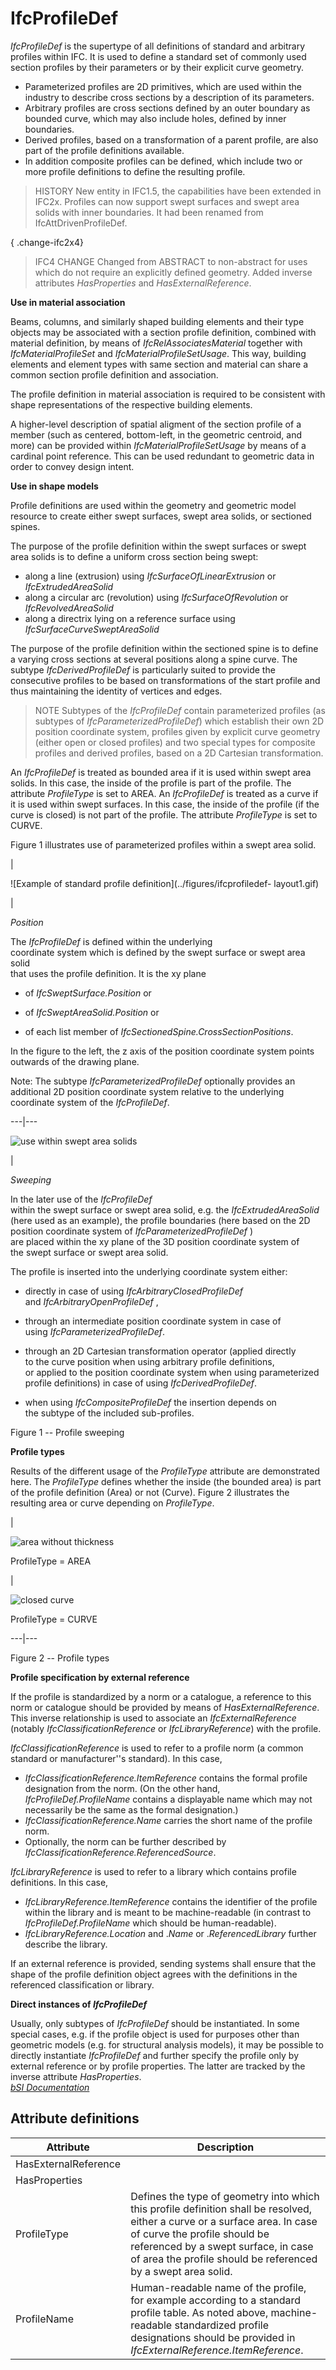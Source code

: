 IfcProfileDef
=============
_IfcProfileDef_ is the supertype of all definitions of standard and arbitrary
profiles within IFC. It is used to define a standard set of commonly used
section profiles by their parameters or by their explicit curve geometry.  
  
* Parameterized profiles are 2D primitives, which are used within the industry to describe cross sections by a description of its parameters.  
* Arbitrary profiles are cross sections defined by an outer boundary as bounded curve, which may also include holes, defined by inner boundaries.  
* Derived profiles, based on a transformation of a parent profile, are also part of the profile definitions available.  
* In addition composite profiles can be defined, which include two or more profile definitions to define the resulting profile.  
  
> HISTORY  New entity in IFC1.5, the capabilities have been extended in IFC2x.
> Profiles can now support swept surfaces and swept area solids with inner
> boundaries. It had been renamed from IfcAttDrivenProfileDef.  
  
{ .change-ifc2x4}  
> IFC4 CHANGE  Changed from ABSTRACT to non-abstract for uses which do not
> require an explicitly defined geometry. Added inverse attributes
> _HasProperties_ and _HasExternalReference_.  
  
**Use in material association**  
  
Beams, columns, and similarly shaped building elements and their type objects
may be associated with a section profile definition, combined with material
definition, by means of _IfcRelAssociatesMaterial_ together with
_IfcMaterialProfileSet_ and _IfcMaterialProfileSetUsage_. This way, building
elements and element types with same section and material can share a common
section profile definition and association.  
  
The profile definition in material association is required to be consistent
with shape representations of the respective building elements.  
  
A higher-level description of spatial aligment of the section profile of a
member (such as centered, bottom-left, in the geometric centroid, and more)
can be provided within _IfcMaterialProfileSetUsage_ by means of a cardinal
point reference. This can be used redundant to geometric data in order to
convey design intent.  
  
**Use in shape models**  
  
Profile definitions are used within the geometry and geometric model resource
to create either swept surfaces, swept area solids, or sectioned spines.  
  
The purpose of the profile definition within the swept surfaces or swept area
solids is to define a uniform cross section being swept:  
  
* along a line (extrusion) using _IfcSurfaceOfLinearExtrusion_ or _IfcExtrudedAreaSolid_  
* along a circular arc (revolution) using _IfcSurfaceOfRevolution_ or _IfcRevolvedAreaSolid_  
* along a directrix lying on a reference surface using _IfcSurfaceCurveSweptAreaSolid_  
  
The purpose of the profile definition within the sectioned spine is to define
a varying cross sections at several positions along a spine curve. The subtype
_IfcDerivedProfileDef_ is particularly suited to provide the consecutive
profiles to be based on transformations of the start profile and thus
maintaining the identity of vertices and edges.  
  
> NOTE  Subtypes of the _IfcProfileDef_ contain parameterized profiles (as
> subtypes of _IfcParameterizedProfileDef_) which establish their own 2D
> position coordinate system, profiles given by explicit curve geometry
> (either open or closed profiles) and two special types for composite
> profiles and derived profiles, based on a 2D Cartesian transformation.  
  
An _IfcProfileDef_ is treated as bounded area if it is used within swept area
solids. In this case, the inside of the profile is part of the profile. The
attribute _ProfileType_ is set to AREA. An _IfcProfileDef_ is treated as a
curve if it is used within swept surfaces. In this case, the inside of the
profile (if the curve is closed) is not part of the profile. The attribute
_ProfileType_ is set to CURVE.  
  
Figure 1 illustrates use of parameterized profiles within a swept area solid.  
  
  
  
  
  
|  
  
![Example of standard profile definition](../figures/ifcprofiledef-
layout1.gif)  
  
  
|  
  

_Position_  
  
The _IfcProfileDef_ is defined within the underlying  
coordinate system which is defined by the swept surface or swept area solid  
that uses the profile definition. It is the xy plane

  
  

  

  * of _IfcSweptSurface.Position_ or
  

  * of _IfcSweptAreaSolid.Position_ or
  

  * of each list member of _IfcSectionedSpine.CrossSectionPositions_.
  

  
  

In the figure to the left, the z axis of the position coordinate system points
outwards of the drawing plane.

  
  

Note: The subtype _IfcParameterizedProfileDef_ optionally provides an
additional 2D position coordinate system relative to the underlying coordinate
system of the _IfcProfileDef_.

  
  
  
  
---|---  
  
  
  
  
![use within swept area solids](../figures/ifcprofiledef-layout5.gif)  
  
  
|  
  

_Sweeping_

  
  

In the later use of the _IfcProfileDef_  
within the swept surface or swept area solid,  e.g. the _IfcExtrudedAreaSolid_  
(here used as an example), the profile boundaries (here based on the 2D  
position coordinate system of _IfcParameterizedProfileDef_ )  
are placed within the xy plane of the 3D position coordinate system of  
the swept surface or swept area solid.

  
  

The profile is inserted into the underlying coordinate system either:

  
  

  

  * directly in case of using _IfcArbitraryClosedProfileDef_  
and _IfcArbitraryOpenProfileDef_ ,

  
  

  * through an intermediate position coordinate system in case of  
using _IfcParameterizedProfileDef_.

  
  

  * through an 2D Cartesian transformation operator (applied directly  
to the curve position when using arbitrary profile definitions,  
or applied to the position coordinate system when using parameterized  
profile definitions) in case of using _IfcDerivedProfileDef_.

  
  

  * when using _IfcCompositeProfileDef_ the insertion depends on  
the subtype of the included sub-profiles.

  

  
  
  
  
  
  
  
  
  

Figure 1 -- Profile sweeping  
  
  
  
  
**Profile types**  
  
Results of the different usage of the _ProfileType_ attribute are demonstrated
here. The _ProfileType_ defines whether the inside (the bounded area) is part
of the profile definition (Area) or not (Curve). Figure 2 illustrates the
resulting area or curve depending on _ProfileType_.  
  
  
  
  
  
|  
  
![area without thickness](../figures/ifcprofiledef-layout3.gif)  
  
ProfileType = AREA  
  
  
|  
  
![closed curve](../figures/ifcprofiledef-layout4.gif)  
  
ProfileType = CURVE  
  
  
  
---|---  
  
  
  
  
  

Figure 2 -- Profile types  
  
  
  
  
**Profile specification by external reference**  
  
If the profile is standardized by a norm or a catalogue, a reference to this
norm or catalogue should be provided by means of _HasExternalReference_. This
inverse relationship is used to associate an _IfcExternalReference_ (notably
_IfcClassificationReference_ or _IfcLibraryReference_) with the profile.  
  
_IfcClassificationReference_ is used to refer to a profile norm (a common
standard or manufacturer''s standard). In this case,  
  
* _IfcClassificationReference.ItemReference_ contains the formal profile designation from the norm. (On the other hand, _IfcProfileDef.ProfileName_ contains a displayable name which may not necessarily be the same as the formal designation.)  
* _IfcClassificationReference.Name_ carries the short name of the profile norm.  
* Optionally, the norm can be further described by _IfcClassificationReference.ReferencedSource_.  
  
_IfcLibraryReference_ is used to refer to a library which contains profile
definitions. In this case,  
  
* _IfcLibraryReference.ItemReference_ contains the identifier of the profile within the library and is meant to be machine-readable (in contrast to _IfcProfileDef.ProfileName_ which should be human-readable).  
* _IfcLibraryReference.Location_ and ._Name_ or ._ReferencedLibrary_ further describe the library.  
  
If an external reference is provided, sending systems shall ensure that the
shape of the profile definition object agrees with the definitions in the
referenced classification or library.  
  
**Direct instances of _IfcProfileDef_**  
  
Usually, only subtypes of _IfcProfileDef_ should be instantiated. In some
special cases, e.g. if the profile object is used for purposes other than
geometric models (e.g. for structural analysis models), it may be possible to
directly instantiate _IfcProfileDef_ and further specify the profile only by
external reference or by profile properties. The latter are tracked by the
inverse attribute _HasProperties_.  
[ _bSI
Documentation_](https://standards.buildingsmart.org/IFC/DEV/IFC4_2/FINAL/HTML/schema/ifcprofileresource/lexical/ifcprofiledef.htm)


Attribute definitions
---------------------
| Attribute            | Description                                                                                                                                                                                                                                                        |
|----------------------|--------------------------------------------------------------------------------------------------------------------------------------------------------------------------------------------------------------------------------------------------------------------|
| HasExternalReference |                                                                                                                                                                                                                                                                    |
| HasProperties        |                                                                                                                                                                                                                                                                    |
| ProfileType          | Defines the type of geometry into which this profile definition shall be resolved, either a curve or a surface area. In case of curve the profile should be referenced by a swept surface, in case of area the profile should be referenced by a swept area solid. |
| ProfileName          | Human-readable name of the profile, for example according to a standard profile table. As noted above, machine-readable standardized profile designations should be provided in _IfcExternalReference.ItemReference_.                                              |


